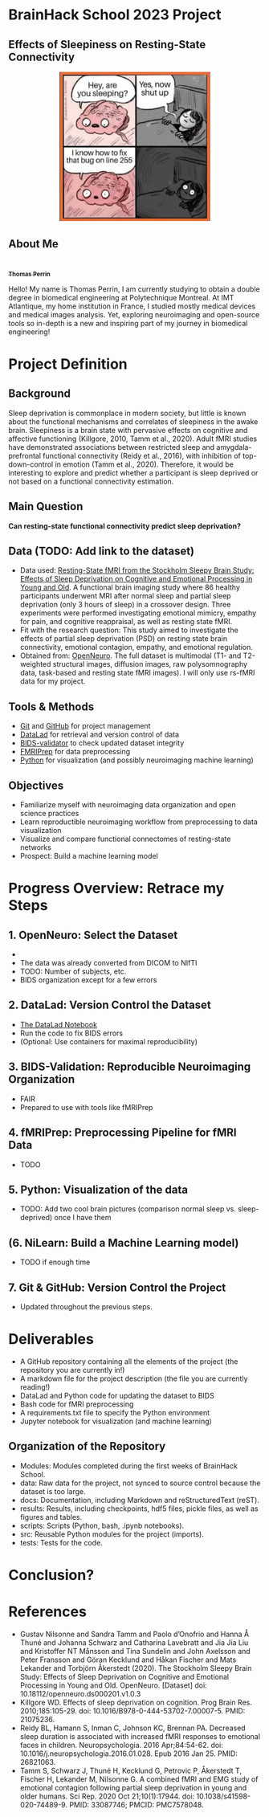 # BrainHack School 2023 Project

## Effects of Sleepiness on Resting-State Connectivity

<p align="center">
<img src="images/Programming-Memes-Programmer-while-sleeping.jpg" width="300"/>
</p>
 
## About Me

<a href="https://github.com/Thomas-Pr">
   <img src="https://avatars.githubusercontent.com/u/102051242?v=4?s=100" width="100px;" alt=""/>
   <br /><sub><b>Thomas Perrin</b></sub>
</a>


Hello! My name is Thomas Perrin, I am currently studying to obtain a double degree in biomedical engineering at Polytechnique Montreal. At IMT Atlantique, my home institution in France, I studied mostly medical devices and medical images analysis. Yet, exploring neuroimaging and open-source tools so in-depth is a new and inspiring part of my journey in biomedical engineering!


# Project Definition

## Background
Sleep deprivation is commonplace in modern society, but little is known about the functional mechanisms and correlates of sleepiness in the awake brain. Sleepiness is a brain state with pervasive effects on cognitive and affective functioning (Killgore, 2010, Tamm et al., 2020). Adult fMRI studies have demonstrated associations between restricted sleep and amygdala-prefrontal functional connectivity (Reidy et al., 2016), with inhibition of top-down-control in emotion (Tamm et al., 2020). Therefore, it would be interesting to explore and predict whether a participant is sleep deprived or not based on a functional connectivity estimation.

## Main Question
**Can resting-state functional connectivity predict sleep deprivation?**

## Data (TODO: Add link to the dataset)
* Data used: [Resting-State fMRI from the Stockholm Sleepy Brain Study: Effects of Sleep Deprivation on Cognitive and Emotional Processing in Young and Old](https://openneuro.org/datasets/ds000201/versions/1.0.3). A functional brain imaging study where 86 healthy participants underwent MRI after normal sleep and partial sleep deprivation (only 3 hours of sleep) in a crossover design. Three experiments were performed investigating emotional mimicry, empathy for pain, and cognitive reappraisal, as well as resting state fMRI.
* Fit with the research question: This study aimed to investigate the effects of partial sleep deprivation (PSD) on resting state brain connectivity, emotional contagion, empathy, and emotional regulation.
* Obtained from: [OpenNeuro](https://openneuro.org/). The full dataset is multimodal (T1- and T2-weighted structural images, diffusion images, raw polysomnography data, task-based and resting state fMRI images). I will only use rs-fMRI data for my project.

## Tools & Methods
* [Git](https://git-scm.com/) and [GitHub](https://github.com/) for project management
* [DataLad](https://www.datalad.org/) for retrieval and version control of data
* [BIDS-validator](https://bids-standard.github.io/bids-validator/) to check updated dataset integrity
* [FMRIPrep](https://fmriprep.org/en/stable/) for data preprocessing
* [Python](https://www.python.org/) for visualization (and possibly neuroimaging machine learning) 

## Objectives
* Familiarize myself with neuroimaging data organization and open science
practices
* Learn reproductible neuroimaging workflow from preprocessing to data
visualization
* Visualize and compare functional connectomes of resting-state networks
* Prospect: Build a machine learning model


# Progress Overview: Retrace my Steps

## 1. OpenNeuro: Select the Dataset
* 
* The data was already converted from DICOM to NIfTI
* TODO: Number of subjects, etc.
* BIDS organization except for a few errors

## 2. DataLad: Version Control the Dataset
* [The DataLad Notebook](https://handbook.datalad.org/en/latest/)
* Run the code to fix BIDS errors
* (Optional: Use containers for maximal reproducibility)

## 3. BIDS-Validation: Reproducible Neuroimaging Organization
* FAIR
* Prepared to use with tools like fMRIPrep

## 4. fMRIPrep: Preprocessing Pipeline for fMRI Data
* TODO

## 5. Python: Visualization of the data
* TODO: Add two cool brain pictures (comparison normal sleep vs. sleep-deprived) once I have them

## (6. NiLearn: Build a Machine Learning model)
* TODO if enough time

## 7. Git & GitHub: Version Control the Project
* Updated throughout the previous steps.


# Deliverables
* A GitHub repository containing all the elements of the project (the repository you are currently in!)
* A markdown file for the project description (the file you are currently reading!)
* DataLad and Python code for updating the dataset to BIDS
* Bash code for fMRI preprocessing
* A requirements.txt file to specify the Python environment
* Jupyter notebook for visualization (and machine learning)

## Organization of the Repository
* Modules: Modules completed during the first weeks of BrainHack School.
* data: Raw data for the project, not synced to source control because the dataset is too large.
* docs: Documentation, including Markdown and reStructuredText (reST).
* results: Results, including checkpoints, hdf5 files, pickle files, as well as figures and tables.
* scripts: Scripts (Python, bash, .ipynb notebooks).
* src: Reusable Python modules for the project (imports).
* tests: Tests for the code.


# Conclusion?



# References
* Gustav Nilsonne and Sandra Tamm and Paolo d’Onofrio and Hanna Å Thuné and Johanna Schwarz and Catharina Lavebratt and Jia Jia Liu and Kristoffer NT Månsson and Tina Sundelin and John Axelsson and Peter Fransson and Göran Kecklund and Håkan Fischer and Mats Lekander and Torbjörn Åkerstedt (2020). The Stockholm Sleepy Brain Study: Effects of Sleep Deprivation on Cognitive and Emotional Processing in Young and Old. OpenNeuro. [Dataset] doi: 10.18112/openneuro.ds000201.v1.0.3
* Killgore WD. Effects of sleep deprivation on cognition. Prog Brain Res. 2010;185:105-29. doi: 10.1016/B978-0-444-53702-7.00007-5. PMID: 21075236.
* Reidy BL, Hamann S, Inman C, Johnson KC, Brennan PA. Decreased sleep duration is associated with increased fMRI responses to emotional faces in children. Neuropsychologia. 2016 Apr;84:54-62. doi: 10.1016/j.neuropsychologia.2016.01.028. Epub 2016 Jan 25. PMID: 26821063.
* Tamm S, Schwarz J, Thuné H, Kecklund G, Petrovic P, Åkerstedt T, Fischer H, Lekander M, Nilsonne G. A combined fMRI and EMG study of emotional contagion following partial sleep deprivation in young and older humans. Sci Rep. 2020 Oct 21;10(1):17944. doi: 10.1038/s41598-020-74489-9. PMID: 33087746; PMCID: PMC7578048.

